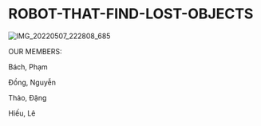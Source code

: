# ROBOT-THAT-FIND-LOST-OBJECTS

![IMG_20220507_222808_685](https://user-images.githubusercontent.com/91135899/167284983-9501c791-73cf-4dca-8625-b847be052071.jpg)

OUR MEMBERS:

Bách, Phạm

Đồng, Nguyễn

Thảo, Đặng

Hiếu, Lê
